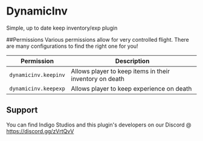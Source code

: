 # DynamicInv
Simple, up to date keep inventory/exp plugin

##Permissions
Various permissions allow for very controlled flight. There are many configurations to find the right one for you!

Permission | Description
--- | ---
`dynamicinv.keepinv` | Allows player to keep items in their inventory on death
`dynamicinv.keepexp` | Allows player to keep experience on death

## Support
You can find Indigo Studios and this plugin's developers on our Discord @ https://discord.gg/zVrtQvV
